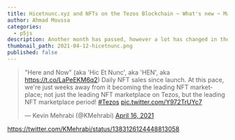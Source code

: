 ```yaml
---
title: Hicetnunc.xyz and NFTs on the Tezos Blockchain ~ What's new ~ May 2021 Mega Update
author: Ahmad Moussa
categories:
  - p5js
description: Another month has passed, however a lot has changed in the Tezos NFT world. Recent developments.
thumbnail_path: 2021-04-12-hicetnunc.png
published: false
---
```


<blockquote class="twitter-tweet"><p lang="en" dir="ltr">&quot;Here and Now&quot; (aka &#39;Hic Et Nunc&#39;, aka &#39;HEN&#39;, aka <a href="https://t.co/LaPeEKM6q2">https://t.co/LaPeEKM6q2</a>) Daily NFT sales since launch. At this pace, we&#39;re just weeks away from it becoming the leading NFT marketplace; not just the leading NFT marketplace on Tezos, but the leading NFT marketplace period! <a href="https://twitter.com/hashtag/Tezos?src=hash&amp;ref_src=twsrc%5Etfw">#Tezos</a> <a href="https://t.co/Y972TrUYc7">pic.twitter.com/Y972TrUYc7</a></p>&mdash; Kevin Mehrabi (@KMehrabi) <a href="https://twitter.com/KMehrabi/status/1382933163014455296?ref_src=twsrc%5Etfw">April 16, 2021</a></blockquote> <script async src="https://platform.twitter.com/widgets.js" charset="utf-8"></script>

https://twitter.com/KMehrabi/status/1383126124448813058
